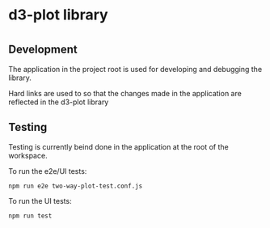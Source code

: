 <h1>d3-plot library<h1>
<h2>Development</h2>
<p>The application in the project root is used for developing and debugging the library.</p>
<p>Hard links are used to so that the changes made in the application are reflected in the d3-plot library</p>
<h2>
Testing
</h2>
<p>Testing is currently beind done in the application at the root of the workspace.</p>
<p>To run the e2e/UI tests:</p>

```
npm run e2e two-way-plot-test.conf.js
```

<p>To run the UI tests:</p>

```
npm run test
```
